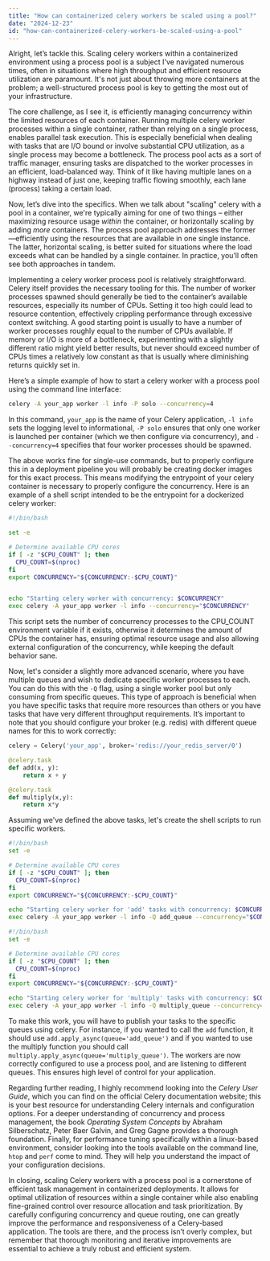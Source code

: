 ```yaml
---
title: "How can containerized celery workers be scaled using a pool?"
date: "2024-12-23"
id: "how-can-containerized-celery-workers-be-scaled-using-a-pool"
---
```


Alright, let’s tackle this. Scaling celery workers within a containerized environment using a process pool is a subject I've navigated numerous times, often in situations where high throughput and efficient resource utilization are paramount. It's not just about throwing more containers at the problem; a well-structured process pool is key to getting the most out of your infrastructure.

The core challenge, as I see it, is efficiently managing concurrency within the limited resources of each container. Running multiple celery worker processes within a single container, rather than relying on a single process, enables parallel task execution. This is especially beneficial when dealing with tasks that are I/O bound or involve substantial CPU utilization, as a single process may become a bottleneck. The process pool acts as a sort of traffic manager, ensuring tasks are dispatched to the worker processes in an efficient, load-balanced way. Think of it like having multiple lanes on a highway instead of just one, keeping traffic flowing smoothly, each lane (process) taking a certain load.

Now, let’s dive into the specifics. When we talk about "scaling" celery with a pool in a container, we're typically aiming for one of two things – either maximizing resource usage *within* the container, or horizontally scaling by adding *more* containers. The process pool approach addresses the former—efficiently using the resources that are available in one single instance. The latter, horizontal scaling, is better suited for situations where the load exceeds what can be handled by a single container. In practice, you’ll often see both approaches in tandem.

Implementing a celery worker process pool is relatively straightforward. Celery itself provides the necessary tooling for this. The number of worker processes spawned should generally be tied to the container’s available resources, especially its number of CPUs. Setting it too high could lead to resource contention, effectively crippling performance through excessive context switching. A good starting point is usually to have a number of worker processes roughly equal to the number of CPUs available. If memory or I/O is more of a bottleneck, experimenting with a slightly different ratio might yield better results, but never should exceed number of CPUs times a relatively low constant as that is usually where diminishing returns quickly set in.

Here’s a simple example of how to start a celery worker with a process pool using the command line interface:

```bash
celery -A your_app worker -l info -P solo --concurrency=4
```

In this command, `your_app` is the name of your Celery application, `-l info` sets the logging level to informational, `-P solo` ensures that only one worker is launched per container (which we then configure via concurrency), and `--concurrency=4` specifies that four worker processes should be spawned.

The above works fine for single-use commands, but to properly configure this in a deployment pipeline you will probably be creating docker images for this exact process. This means modifying the entrypoint of your celery container is necessary to properly configure the concurrency. Here is an example of a shell script intended to be the entrypoint for a dockerized celery worker:

```bash
#!/bin/bash

set -e

# Determine available CPU cores
if [ -z "$CPU_COUNT" ]; then
  CPU_COUNT=$(nproc)
fi
export CONCURRENCY="${CONCURRENCY:-$CPU_COUNT}"


echo "Starting celery worker with concurrency: $CONCURRENCY"
exec celery -A your_app worker -l info --concurrency="$CONCURRENCY"
```

This script sets the number of concurrency processes to the CPU_COUNT environment variable if it exists, otherwise it determines the amount of CPUs the container has, ensuring optimal resource usage and also allowing external configuration of the concurrency, while keeping the default behavior sane.

Now, let's consider a slightly more advanced scenario, where you have multiple queues and wish to dedicate specific worker processes to each. You can do this with the `-Q` flag, using a single worker pool but only consuming from specific queues. This type of approach is beneficial when you have specific tasks that require more resources than others or you have tasks that have very different throughput requirements. It’s important to note that you should configure your broker (e.g. redis) with different queue names for this to work correctly:

```python
celery = Celery('your_app', broker='redis://your_redis_server/0')

@celery.task
def add(x, y):
    return x + y

@celery.task
def multiply(x,y):
    return x*y
```

Assuming we've defined the above tasks, let's create the shell scripts to run specific workers.

```bash
#!/bin/bash
set -e

# Determine available CPU cores
if [ -z "$CPU_COUNT" ]; then
  CPU_COUNT=$(nproc)
fi
export CONCURRENCY="${CONCURRENCY:-$CPU_COUNT}"

echo "Starting celery worker for 'add' tasks with concurrency: $CONCURRENCY"
exec celery -A your_app worker -l info -Q add_queue --concurrency="$CONCURRENCY"

```

```bash
#!/bin/bash
set -e

# Determine available CPU cores
if [ -z "$CPU_COUNT" ]; then
  CPU_COUNT=$(nproc)
fi
export CONCURRENCY="${CONCURRENCY:-$CPU_COUNT}"

echo "Starting celery worker for 'multiply' tasks with concurrency: $CONCURRENCY"
exec celery -A your_app worker -l info -Q multiply_queue --concurrency="$CONCURRENCY"

```

To make this work, you will have to publish your tasks to the specific queues using celery. For instance, if you wanted to call the `add` function, it should use `add.apply_async(queue='add_queue')` and if you wanted to use the multiply function you should call `multiply.apply_async(queue='multiply_queue')`. The workers are now correctly configured to use a process pool, and are listening to different queues. This ensures high level of control for your application.

Regarding further reading, I highly recommend looking into the *Celery User Guide*, which you can find on the official Celery documentation website; this is your best resource for understanding Celery internals and configuration options. For a deeper understanding of concurrency and process management, the book *Operating System Concepts* by Abraham Silberschatz, Peter Baer Galvin, and Greg Gagne provides a thorough foundation. Finally, for performance tuning specifically within a linux-based environment, consider looking into the tools available on the command line, `htop` and `perf` come to mind. They will help you understand the impact of your configuration decisions.

In closing, scaling Celery workers with a process pool is a cornerstone of efficient task management in containerized deployments. It allows for optimal utilization of resources within a single container while also enabling fine-grained control over resource allocation and task prioritization. By carefully configuring concurrency and queue routing, one can greatly improve the performance and responsiveness of a Celery-based application. The tools are there, and the process isn’t overly complex, but remember that thorough monitoring and iterative improvements are essential to achieve a truly robust and efficient system.
